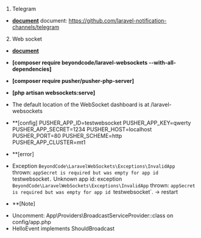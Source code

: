 1. Telegram

- **[document](https://github.com/laravel-notification-channels/telegram)**
document: https://github.com/laravel-notification-channels/telegram

2. Web socket

- **[document](https://beyondco.de/docs/laravel-websockets/getting-started/installation)**

- **[composer require beyondcode/laravel-websockets --with-all-dependencies]**
- **[composer require pusher/pusher-php-server]**

- **[php artisan websockets:serve]**
- The default location of the WebSocket dashboard is at /laravel-websockets

- **[config]
PUSHER_APP_ID=testwebsocket
PUSHER_APP_KEY=qwerty
PUSHER_APP_SECRET=1234
PUSHER_HOST=localhost
PUSHER_PORT=80
PUSHER_SCHEME=http
PUSHER_APP_CLUSTER=mt1

- **[error]
- Exception `BeyondCode\LaravelWebSockets\Exceptions\InvalidApp` thrown: `appSecret is required but was empty for app id `testwebsocket`.`
Unknown app id: exception `BeyondCode\LaravelWebSockets\Exceptions\InvalidApp` thrown: `appSecret is required but was empty for app id `testwebsocket`.
-> restart

- **[Note]
+ Uncomment: App\Providers\BroadcastServiceProvider::class on config/app.php
+ HelloEvent implements ShouldBroadcast

